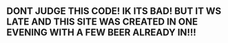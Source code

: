 ## DONT JUDGE THIS CODE! IK ITS BAD! BUT IT WS LATE AND THIS SITE WAS CREATED IN ONE EVENING WITH A FEW BEER ALREADY IN!!!

